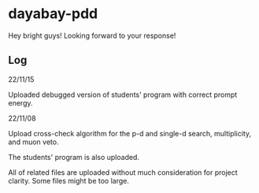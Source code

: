 # dayabay-pdd

Hey bright guys! Looking forward to your response!

## Log

22/11/15

Uploaded debugged version of students' program with correct prompt energy.

22/11/08

Upload cross-check algorithm for the p-d and single-d search, multiplicity, and muon veto.

The students' program is also uploaded.

All of related files are uploaded without much consideration for project clarity. Some files might be too large.
